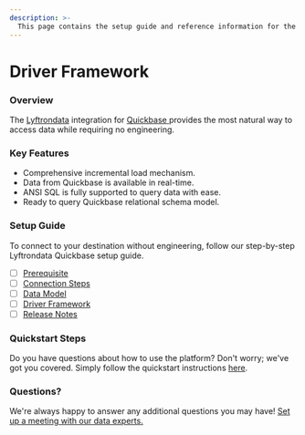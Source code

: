 ```yaml
---
description: >-
  This page contains the setup guide and reference information for the Quickbase source connector.
---
```


# Driver Framework

### Overview

The [Lyftrondata](https://www.lyftrondata.com/) integration for [Quickbase](https://www.lyftrondata.com/integration/quickbase/)[ ](https://www.lyftrondata.com/integration/quickbase/)provides the most natural way to access data while requiring no engineering.

### Key Features

* Comprehensive incremental load mechanism.
* Data from Quickbase is available in real-time.&#x20;
* ANSI SQL is fully supported to query data with ease.
* Ready to query Quickbase relational schema model.

### Setup Guide

To connect to your destination without engineering, follow our step-by-step Lyftrondata Quickbase setup guide.

* [ ] [Prerequisite](../../business-analytics/quickbase/prerequisite.md)
* [ ] [Connection Steps](../../business-analytics/quickbase/connection-steps.md)
* [ ] [Data Model](../../business-analytics/quickbase/data-model/)
* [ ] [Driver Framework](../../business-analytics/quickbase/driver-framework/)
* [ ] [Release Notes](../../business-analytics/quickbase/release-notes.md)

### Quickstart Steps

Do you have questions about how to use the platform? Don't worry; we've got you covered. Simply follow the quickstart instructions [here](../../../quickstart-steps.md).

### Questions? <a href="#questions" id="questions"></a>

We're always happy to answer any additional questions you may have! [Set up a meeting with our data experts.](https://www.lyftrondata.com/book-a-meeting/)


